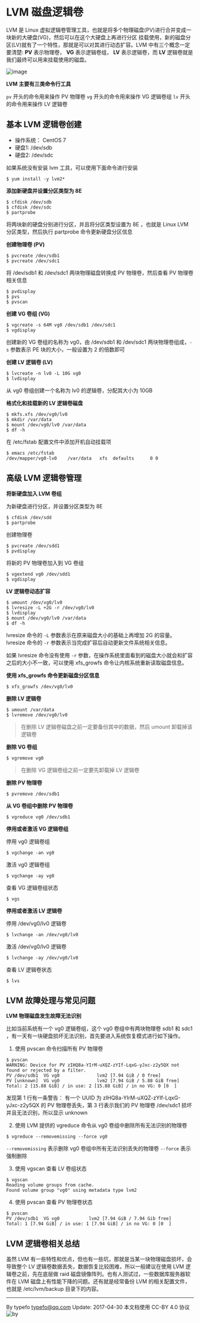 # LVM 磁盘逻辑卷

 LVM 是 Linux 虚拟逻辑卷管理工具，也就是将多个物理磁盘(PV)进行合并变成一块新的大硬盘(VG)，然后可以在这个大硬盘上再进行分区 挂载使用，新的磁盘分区(LV)就有了一个特性，那就是可以对其进行动态扩容。LVM 中有三个概念一定要清楚: **PV** 表示物理卷， **VG** 表示逻辑卷组， **LV** 表示逻辑卷，而 **LV** 逻辑卷就是我们最终可以用来挂载使用的磁盘。
  
 ![image](../img/lvm.jpg)
  
 **LVM 主要有三类命令行工具**

`pv` 开头的命令用来操作 PV 物理卷
`vg` 开头的命令用来操作 VG 逻辑卷组
`lv` 开头的命令用来操作 LV 逻辑卷
    
## 基本 LVM 逻辑卷创建
  
- 操作系统： CentOS 7
- 硬盘1:    /dev/sdb
- 硬盘2:    /dev/sdc
   
   
如果系统没有安装 lvm 工具，可以使用下面命令进行安装

```
$ yum install -y lvm2*
```
 
**添加新硬盘并设置分区类型为 8E**

```
$ cfdisk /dev/sdb
$ cfdisk /dev/sdc
$ partprobe
```

将两块新的硬盘分别进行分区，并且将分区类型设置为 8E ，也就是 Linux LVM 分区类型，然后执行 partprobe 命令更新硬盘分区信息

**创建物理卷 (PV)**

```
$ pvcreate /dev/sdb1
$ pvcreate /dev/sdc1
```
   
将 /dev/sdb1 和 /dev/sdc1 两块物理磁盘转换成 PV 物理卷，然后查看 PV 物理卷相关信息

```
$ pvdisplay
$ pvs
$ pvscan
```   
   
**创建 VG 卷组 (VG)**

```
$ vgcreate -s 64M vg0 /dev/sdb1 /dev/sdc1
$ vgdisplay
```
   
创建新的 VG 卷组的名称为 vg0，由 /dev/sdb1 和 /dev/sdc1 两块物理卷组成，`-s` 参数表示 PE 块的大小，一般设置为 2 的倍数即可
   
**创建 LV 逻辑卷 (LV)**

```
$ lvcreate -n lv0 -L 10G vg0
$ lvdisplay
```

从 vg0 卷组创建一个名称为 lv0 的逻辑卷，分配其大小为 10GB

**格式化和挂载新的 LV 逻辑卷磁盘**

```
$ mkfs.xfs /dev/vg0/lv0
$ mkdir /var/data
$ mount /dev/vg0/lv0 /var/data
$ df -h
```
   
在 /etc/fstab 配置文件中添加开机自动挂载项

```
$ emacs /etc/fstab
/dev/mapper/vg0-lv0    /var/data   xfs  defaults      0 0
```

## 高级 LVM 逻辑卷管理

**将新硬盘加入 LVM 卷组**

为新硬盘进行分区，并设置分区类型为 8E

```
$ cfdisk /dev/sdd
$ partprobe
```    

创建物理卷

```
$ pvcreate /dev/sdd1
$ pvdisplay
```

将新的 PV 物理卷加入到 VG 卷组

```
$ vgextend vg0 /dev/sdd1
$ vgdisplay
```

**LV 逻辑卷动态扩容**

```
$ umount /dev/vg0/lv0
$ lvresize -L +2G -r /dev/vg0/lv0
$ lvdisplay
$ mount /dev/vg0/lv0 /var/data
$ df -h
```

lvresize 命令的 `-L` 参数表示在原来磁盘大小的基础上再增加 2G 的容量。
lvresize 命令的 `-r` 参数表示当完成扩容后自动更新文件系统相关信息。
   
如果 lvresize 命令没有使用 `-r` 参数，在操作系统里面看到的磁盘大小就会和扩容之后的大小不一致，可以使用 xfs_growfs 命令让内核系统重新读取磁盘信息。
   
**使用 xfs_growfs 命令更新磁盘分区信息**

```
$ xfs_growfs /dev/vg0/lv0
```

**删除 LV 逻辑卷**

```
$ umount /var/data
$ lvremove /dev/vg0/lv0
```

> 在删除 LV 逻辑卷磁盘之前一定要备份其中的数据，然后 umount 卸载掉该逻辑卷

**删除 VG 卷组**

```
$ vgremove vg0
```

> 在删除 VG 逻辑卷组之前一定要先卸载掉 LV 逻辑卷

**删除 PV 物理卷**

```
$ pvremove /dev/sdb1
```

**从 VG 卷组中删除 PV 物理卷**

```
$ vgreduce vg0 /dev/sdb1
```

**停用或者激活 VG 逻辑卷组**

停用 vg0 逻辑卷组

```
$ vgchange -an vg0
```
   
激活 vg0 逻辑卷组

```
$ vgchange -ay vg0
```

查看 VG 逻辑卷组状态

```
$ vgs
```

**停用或者激活 LV 逻辑卷**

停用 /dev/vg0/lv0 逻辑卷

```
$ lvchange -an /dev/vg0/lv0
```

激活 /dev/vg0/lv0 逻辑卷

```
$ lvchange -ay /dev/vg0/lv0
```

查看 LV 逻辑卷状态

```
$ lvs
```

## LVM 故障处理与常见问题

**LVM 物理磁盘发生故障无法识别**

比如当前系统有一个 vg0 逻辑卷组，这个 vg0 卷组中有两块物理卷 sdb1 和 sdc1 ，有一天有一块硬盘损坏无法识别，首先要进入系统恢复模式进行如下操作。

1. 使用 pvscan 命令扫描所有 PV 物理卷

```
$ pvscan
WARNING: Device for PV zIHQ8a-YIrM-uXQZ-zYIf-LqxG-yJxc-z2y5QX not found or rejected by a filter.
PV /dev/sdb1  VG vg0              lvm2 [7.94 GiB / 0 free]
PV [unknown]  VG vg0              lvm2 [7.94 GiB / 5.88 GiB free]
Total: 2 [15.88 GiB] / in use: 2 [15.88 GiB] / in no VG: 0 [0  ]
```

发现第 1 行有一条警告： 有一个 UUID 为 zIHQ8a-YIrM-uXQZ-zYIf-LqxG-yJxc-z2y5QX 的 PV 物理卷丢失，第 3 行表示我们的 PV 物理卷 /dev/sdc1 损坏并且无法识别，所以显示 unknown

2. 使用 LVM 提供的 vgreduce 命令从 vg0 卷组中删除所有无法识别的物理卷

```
$ vgreduce --removemissing --force vg0
```

`--removemissing` 表示删除 vg0 卷组中所有无法识别丢失的物理卷
`--force`         表示强制删除

3. 使用 vgscan 查看 LV 卷组状态

```
$ vgscan
Reading volume groups from cache.
Found volume group "vg0" using metadata type lvm2
```

4. 使用 pvscan 查看 PV 物理卷状态

```
$ pvscan
PV /dev/sdb1  VG vg0           lvm2 [7.94 GiB / 7.94 Gib free]
Total: 1 [7.94 GiB] / in use: 1 [7.94 GiB] / in no VG: 0 [0  ]
```

## LVM 逻辑卷相关总结

虽然 LVM 有一些特性和优点，但也有一些坑，那就是当某一块物理磁盘损坏，会导致整个 LV 逻辑卷数据丢失，数据恢复比较困难，所以一般建议在使用 LVM 逻辑卷之前，先在底层做 raid 磁盘镜像阵列。也有人测试过，一些数据库服务器软件在 LVM 磁盘上有性能下降的问题。还有就是经常备份 LVM 的相关配置文件，也就是 /etc/lvm/backup 目录下的内容。

----------------------------------------------------------------------------------------

By typefo typefo@qq.com Update: 2017-04-30 本文档使用 CC-BY 4.0 协议 ![by](../img/by.png)
